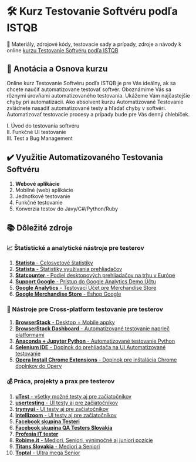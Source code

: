 # :hammer_and_wrench: Kurz Testovanie Softvéru podľa ISTQB
:briefcase: Materiály, zdrojové kódy, testovacie sady a prípady, zdroje a návody k online [kurzu Testovanie Softvéru podľa ISTQB](https://www.vita.sk/online-kurz-automatizovane-testovanie-i-zaciatocnik/)

## 📑 Anotácia a Osnova kurzu 
Online kurz Testovanie Softvéru podľa ISTQB je pre Vás ideálny, ak sa chcete naučiť automatizovane testovať softvér. Oboznámime Vás sa rôznymi úrovňami automatizovaného testovania. Ukážeme Vám najčastejšie chyby pri automatizácii. Ako absolvent kurzu Automatizované Testovanie zvládnete nasadiť automatizované testy a hľadať chyby v softvéri. Automatizovať testovacie procesy a prípady bude pre Vás denný chlebíček.

I. Úvod do testovania softvéru  
II. Funkčné UI testovanie  
III. Test a Bug Management  

## :heavy_check_mark: Využitie Automatizovaného Testovania Softvéru
1. **Webové aplikácie**
2. Mobilné (web) aplikácie
3. Jednotkové testovanie
4. Funkčné testovanie
5. Konverzia testov do Javy/C#/Python/Ruby

## 📚 Dôležité zdroje
### 📈 Štatistické a analytické nástroje pre testerov
1. [**Statista** - Celosvetové štatistiky](https://www.statista.com/)
2. [**Statista** - Štatistiky využívania prehliadačov](https://www.statista.com/statistics/272697/market-share-desktop-internet-browser-usa/)
3. [**Statcounter** - Podiel desktopových prehliadačov na trhu v Európe](https://gs.statcounter.com/browser-market-share/desktop/europe)
4. [**Support Google** - Prístup do Google Analytics Demo Účtu](https://support.google.com/analytics/answer/6367342?hl=sk#zippy=%2Cobsah-tohto-článku)
5. [**Google Analytics** - Testovací Účet pre Merchandise Store](https://analytics.google.com/analytics/web/#/report/visitors-overview/a54516992w87479473p92320289/)
6. [**Google Merchandise Store** - Eshop Google](https://shop.googlemerchandisestore.com/)
### 🧰 Nástroje pre Cross-platform testovanie pre testerov
1. [**BrowserStack** - Desktop + Mobile appky](https://www.browserstack.com/)
2. [**BrowserStack Dashboard** - Automatizované testovanie naprieč platformami](https://automate.browserstack.com/dashboard/v2/quick-start/get-started#run-sample-build)
3. [**Anaconda + Jupyter Python** - Automatizované testovanie Python](https://www.anaconda.com/products/individual)
4. [**Selenium IDE** - Doplnok do prehliadača na UI Automatizované testovanie](https://chrome.google.com/webstore/detail/selenium-ide)
5. [**Opera Install Chrome Extensions** - Doplnok pre inštalácia Chrome doplnkov do Opery](https://addons.opera.com/sk/extensions/details/install-chrome-extensions/)
### 💰 Práca, projekty a prax pre testerov
1. [**uTest** - všetky možné testy aj pre začiatočníkov](https://www.utest.com/)
2. [**usertesting** - UI testy aj pre začiatočníkov](https://www.usertesting.com/get-paid-to-test)
4. [**trymyui** - UI testy aj pre začiatočníkov](https://www.trymyui.com/)
5. [**intellizoom** - UI testy aj pre začiatočníkov](https://www.intellizoom.com/)
6. [**Facebook skupina Testeri**](https://www.facebook.com/groups/1023039764414269/)
7. [**Facebook skupina QA Testers Slovakia**](https://www.facebook.com/groups/1824235897790044/)
8. [**Profesia IT tester**](https://www.profesia.sk/praca/it-tester/)
9. [**Robime.it** - Mediori, Seniori, výnimočné aj juniori pozície](https://robime.it/pracovne-ponuky/)
10. [**Titans Slovakia** - Mediori a Seniori](https://www.titans.sk/sk/freelanceri/it-projekty/)
11. [**Toptal** - Ultra mega Senior](https://www.toptal.com/)
